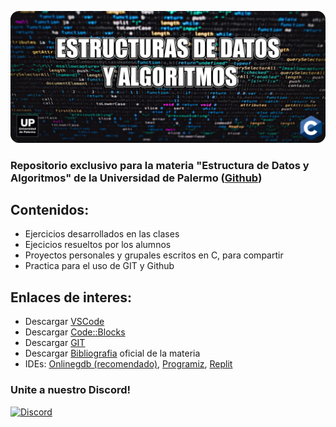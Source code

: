 ![](./header.png)

### Repositorio exclusivo para la materia "Estructura de Datos y Algoritmos" de la Universidad de Palermo ([Github](https://github.com/UniversidadDePalermo))

## Contenidos:

* Ejercicios desarrollados en las clases
* Ejecicios resueltos por los alumnos
* Proyectos personales y grupales escritos en C, para compartir
* Practica para el uso de GIT y Github

## Enlaces de interes:

* Descargar [VSCode](https://code.visualstudio.com/)
* Descargar [Code::Blocks](http://www.codeblocks.org/downloads/)
* Descargar [GIT](https://git-scm.com)
* Descargar [Bibliografia](https://repositorio.upct.es/bitstream/handle/10317/1361/iap.pdf?sequence=10&isAllowed=y) oficial de la materia
* IDEs: [Onlinegdb (recomendado)](https://www.onlinegdb.com/online_c_compiler), [Programiz](https://www.programiz.com/c-programming/online-compiler/), [Replit](https://replit.com/languages/c)

### **Unite a nuestro Discord!**

  [![Discord](https://img.shields.io/discord/1015625333887733882?color=blue&label=discord&logo=discord&style=for-the-badge)](https://discord.gg/HHdXrC9A)
